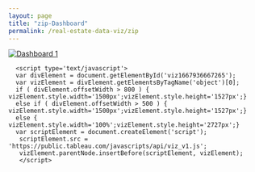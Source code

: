 ```yaml
---
layout: page
title: "zip-Dashboard"
permalink: /real-estate-data-viz/zip
---
```


<head>
    <title>My GitHub Pages Site</title>
    <!-- <link href="https://cdn.jsdelivr.net/npm/bootstrap@5.2.2/dist/css/bootstrap.min.css" rel="stylesheet" integrity="sha384-Zenh87qX5JnK2Jl0vWa8Ck2rdkQ2Bzep5IDxbcnCeuOxjzrPF/et3URy9Bv1WTRi" crossorigin="anonymous"> -->
  
</head>
<body>

  <div class='tableauPlaceholder' id='viz1667936667265' style='position: relative'><noscript><a href='#'><img alt='Dashboard 1 ' src='https:&#47;&#47;public.tableau.com&#47;static&#47;images&#47;Re&#47;RealEstate_10302022&#47;Dashboard1&#47;1_rss.png' style='border: none' /></a></noscript>
    <object class='tableauViz'  style='display:none;'>
      <param name='host_url' value='https%3A%2F%2Fpublic.tableau.com%2F' /> 
      <param name='embed_code_version' value='3' /> <param name='site_root' value='' />
      <param name='name' value='RealEstate_10302022&#47;Dashboard1' />
      <param name='tabs' value='no' />
      <param name='toolbar' value='no' />
      <param name='static_image' value='https:&#47;&#47;public.tableau.com&#47;static&#47;images&#47;Re&#47;RealEstate_10302022&#47;Dashboard1&#47;1.png' /> 
      <param name='animate_transition' value='yes' />
      <param name='display_static_image' value='yes' />
      <param name='display_spinner' value='yes' />
      <param name='display_overlay' value='yes' />
      <param name='display_count' value='yes' />
      <param name='language' value='en-US' /></object></div>
      <param name='tooltip' value='yes' />
      <param name='showShareOptions' value='false' />
      <param name='dataDetails' value='no' />

      <script type='text/javascript'>                    
      var divElement = document.getElementById('viz1667936667265');                    
      var vizElement = divElement.getElementsByTagName('object')[0];                    
      if ( divElement.offsetWidth > 800 ) { vizElement.style.width='1500px';vizElement.style.height='1527px';} 
      else if ( divElement.offsetWidth > 500 ) { vizElement.style.width='1500px';vizElement.style.height='1527px';} 
      else { vizElement.style.width='100%';vizElement.style.height='2727px';}                     
      var scriptElement = document.createElement('script');                   
       scriptElement.src = 'https://public.tableau.com/javascripts/api/viz_v1.js';                    
       vizElement.parentNode.insertBefore(scriptElement, vizElement);                
       </script>  

</body>
